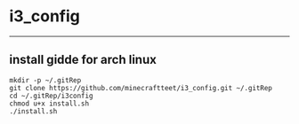 # i3_config
---
## install gidde for arch linux
```shell
mkdir -p ~/.gitRep
git clone https://github.com/minecraftteet/i3_config.git ~/.gitRep
cd ~/.gitRep/i3config
chmod u+x install.sh
./install.sh
```
